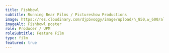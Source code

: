 ```yaml
---
title: Fishbowl
subtitle: Running Bear Films / Pictureshow Productions
image: https://res.cloudinary.com/djp5voqgy/image/upload/h_850,w_600/allakvb9grhy1qvsdi58.jpg
imageAlt: Fishbowl poster
role: Producer / UPM
roleSubtitle: Feature Film
type: film
featured: true
---
```

